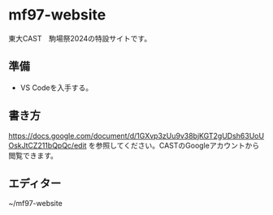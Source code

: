# mf97-website
東大CAST　駒場祭2024の特設サイトです。

## 準備
- VS Codeを入手する。


## 書き方
https://docs.google.com/document/d/1GXvp3zUu9v38bjKGT2gUDsh63UoUOskJtCZ211bQpQc/edit
を参照してください。CASTのGoogleアカウントから閲覧できます。

## エディター
~/mf97-website